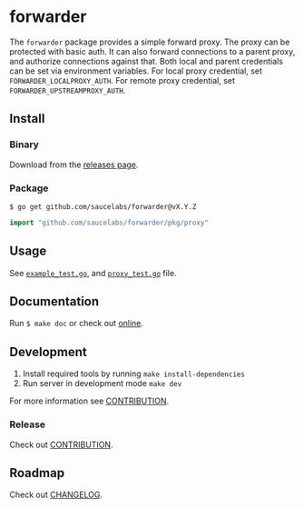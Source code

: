 # forwarder

The `forwarder` package provides a simple forward proxy.
The proxy can be protected with basic auth.
It can also forward connections to a parent proxy, and authorize connections against that.
Both local and parent credentials can be set via environment variables.
For local proxy credential, set `FORWARDER_LOCALPROXY_AUTH`.
For remote proxy credential, set `FORWARDER_UPSTREAMPROXY_AUTH`.

## Install

### Binary

Download from the [releases page](https://github.com/saucelabs/forwarder/releases).

### Package

`$ go get github.com/saucelabs/forwarder@vX.Y.Z`

```go
import "github.com/saucelabs/forwarder/pkg/proxy"
```

## Usage

See [`example_test.go`](pkg/proxy/example_test.go), and [`proxy_test.go`](pkg/proxy/proxy_test.go) file.

## Documentation

Run `$ make doc` or check out [online](https://pkg.go.dev/github.com/saucelabs/forwarder).

## Development

1. Install required tools by running `make install-dependencies`
2. Run server in development mode `make dev` 

For more information see [CONTRIBUTION](CONTRIBUTION.md).

### Release

Check out [CONTRIBUTION](CONTRIBUTION.md).

## Roadmap

Check out [CHANGELOG](CHANGELOG.md).
